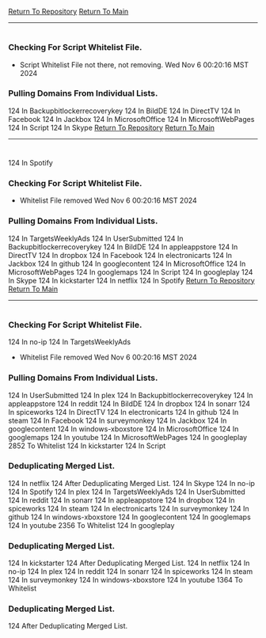 [Return To Repository](https://github.com/DigitalWarrior/piholeparser/)
[Return To Main](https://github.com/DigitalWarrior/piholeparser/blob/master/RecentRunLogs/Mainlog.md)
____________________________________
# 
### Checking For Script Whitelist File.
* Script Whitelist File not there, not removing. Wed Nov  6 00:20:16 MST 2024
### Pulling Domains From Individual Lists.
124 In Backupbitlockerrecoverykey
124 In BildDE
124 In DirectTV
124 In Facebook
124 In Jackbox
124 In MicrosoftOffice
124 In MicrosoftWebPages
124 In Script
124 In Skype
[Return To Repository](https://github.com/DigitalWarrior/piholeparser/)
[Return To Main](https://github.com/DigitalWarrior/piholeparser/blob/master/RecentRunLogs/Mainlog.md)
____________________________________
# 
124 In Spotify
### Checking For Script Whitelist File.
* Whitelist File removed Wed Nov  6 00:20:16 MST 2024
### Pulling Domains From Individual Lists.
124 In TargetsWeeklyAds
124 In UserSubmitted
124 In Backupbitlockerrecoverykey
124 In BildDE
124 In appleappstore
124 In DirectTV
124 In dropbox
124 In Facebook
124 In electronicarts
124 In Jackbox
124 In github
124 In googlecontent
124 In MicrosoftOffice
124 In MicrosoftWebPages
124 In googlemaps
124 In Script
124 In googleplay
124 In Skype
124 In kickstarter
124 In netflix
124 In Spotify
[Return To Repository](https://github.com/DigitalWarrior/piholeparser/)
[Return To Main](https://github.com/DigitalWarrior/piholeparser/blob/master/RecentRunLogs/Mainlog.md)
____________________________________
# 
### Checking For Script Whitelist File.
124 In no-ip
124 In TargetsWeeklyAds
* Whitelist File removed Wed Nov  6 00:20:16 MST 2024
### Pulling Domains From Individual Lists.
124 In UserSubmitted
124 In plex
124 In Backupbitlockerrecoverykey
124 In appleappstore
124 In reddit
124 In BildDE
124 In dropbox
124 In sonarr
124 In spiceworks
124 In DirectTV
124 In electronicarts
124 In github
124 In steam
124 In Facebook
124 In surveymonkey
124 In Jackbox
124 In googlecontent
124 In windows-xboxstore
124 In MicrosoftOffice
124 In googlemaps
124 In youtube
124 In MicrosoftWebPages
124 In googleplay
2852 To Whitelist
124 In kickstarter
124 In Script
### Deduplicating Merged List.
124 In netflix
124 After Deduplicating Merged List.
124 In Skype
124 In no-ip
124 In Spotify
124 In plex
124 In TargetsWeeklyAds
124 In UserSubmitted
124 In reddit
124 In sonarr
124 In appleappstore
124 In dropbox
124 In spiceworks
124 In steam
124 In electronicarts
124 In surveymonkey
124 In github
124 In windows-xboxstore
124 In googlecontent
124 In googlemaps
124 In youtube
2356 To Whitelist
124 In googleplay
### Deduplicating Merged List.
124 In kickstarter
124 After Deduplicating Merged List.
124 In netflix
124 In no-ip
124 In plex
124 In reddit
124 In sonarr
124 In spiceworks
124 In steam
124 In surveymonkey
124 In windows-xboxstore
124 In youtube
1364 To Whitelist
### Deduplicating Merged List.
124 After Deduplicating Merged List.
